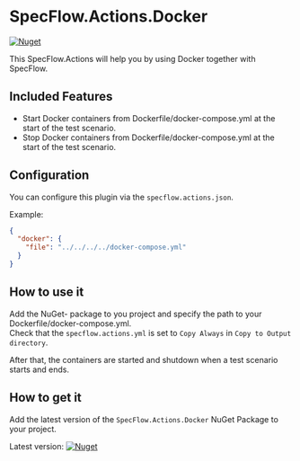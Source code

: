 # SpecFlow.Actions.Docker

[![Nuget](https://img.shields.io/nuget/v/SpecFlow.Actions.Docker)](https://www.nuget.org/packages/SpecFlow.Actions.Docker/)

This SpecFlow.Actions will help you by using Docker together with SpecFlow. 

## Included Features

- Start Docker containers from Dockerfile/docker-compose.yml at the start of the test scenario.
- Stop Docker containers from Dockerfile/docker-compose.yml at the start of the test scenario.

## Configuration

You can configure this plugin via the  `specflow.actions.json`.

Example:

``` json
{
  "docker": {
    "file": "../../../../docker-compose.yml"
  }
}
```

## How to use it

Add the NuGet- package to you project and specify the path to your Dockerfile/docker-compose.yml.  
Check that the `specflow.actions.yml` is set to `Copy Always` in `Copy to Output directory`.

After that, the containers are started and shutdown when a test scenario starts and ends.

## How to get it

Add the latest version of the `SpecFlow.Actions.Docker` NuGet Package to your project.

Latest version: [![Nuget](https://img.shields.io/nuget/v/SpecFlow.Actions.Docker)](https://www.nuget.org/packages/SpecFlow.Actions.Docker/)
